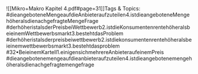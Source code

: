 
![[Mikro+Makro Kapitel 4.pdf#page=31]]Tags & Topics:
   #dieangeboteneMengeaufdieAnbieteraufzuteilen4.istdieangeboteneMengehöheralsdienachgefragteMengeFrage
   #derhöheristalsderPreisbeiWettbewerb2.istdieKonsumentenrentehöheralsbeieinemWettbewerbsmarkt3.bestehtdasProblem
   #derhöheristalsderpreisbeiwettbewerb2.istdiekonsumentenrentehöheralsbeieinemwettbewerbsmarkt3.bestehtdasproblem
   #32•BeieinemKartell1.einigensichmehrereAnbieteraufeinemPreis
   #dieangebotenemengeaufdieanbieteraufzuteilen4.istdieangebotenemengehöheralsdienachgefragtemengefrage